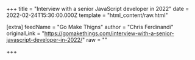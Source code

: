 
+++
title = "Interview with a senior JavaScript developer in 2022"
date = 2022-02-24T15:30:00.000Z
template = "html_content/raw.html"

[extra]
feedName = "Go Make Thigns"
author = "Chris Ferdinandi"
originalLink = "https://gomakethings.com/interview-with-a-senior-javascript-developer-in-2022/"
raw = ""

+++

